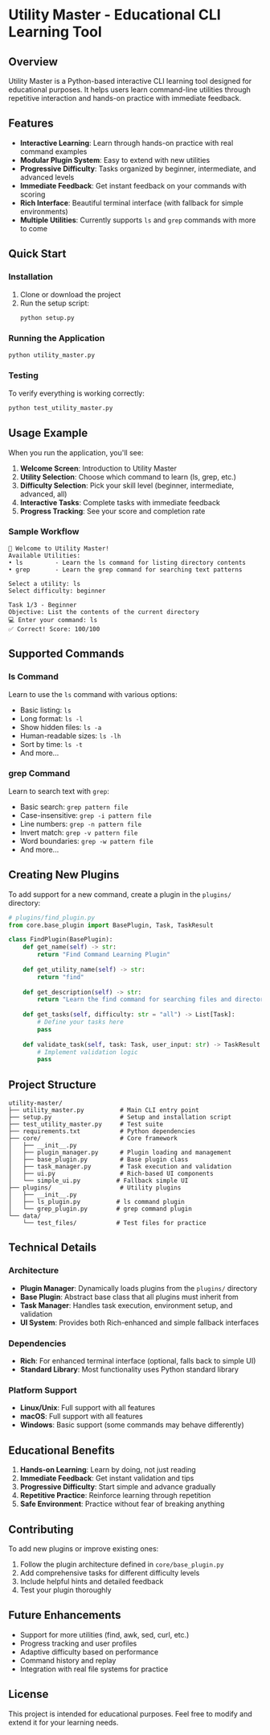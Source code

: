 # Utility Master - Educational CLI Learning Tool

## Overview

Utility Master is a Python-based interactive CLI learning tool designed for educational purposes. It helps users learn command-line utilities through repetitive interaction and hands-on practice with immediate feedback.

## Features

- **Interactive Learning**: Learn through hands-on practice with real command examples
- **Modular Plugin System**: Easy to extend with new utilities
- **Progressive Difficulty**: Tasks organized by beginner, intermediate, and advanced levels
- **Immediate Feedback**: Get instant feedback on your commands with scoring
- **Rich Interface**: Beautiful terminal interface (with fallback for simple environments)
- **Multiple Utilities**: Currently supports `ls` and `grep` commands with more to come

## Quick Start

### Installation

1. Clone or download the project
2. Run the setup script:
   ```bash
   python setup.py
   ```

### Running the Application

```bash
python utility_master.py
```

### Testing

To verify everything is working correctly:
```bash
python test_utility_master.py
```

## Usage Example

When you run the application, you'll see:

1. **Welcome Screen**: Introduction to Utility Master
2. **Utility Selection**: Choose which command to learn (ls, grep, etc.)
3. **Difficulty Selection**: Pick your skill level (beginner, intermediate, advanced, all)
4. **Interactive Tasks**: Complete tasks with immediate feedback
5. **Progress Tracking**: See your score and completion rate

### Sample Workflow

```
🚀 Welcome to Utility Master!
Available Utilities:
• ls         - Learn the ls command for listing directory contents
• grep       - Learn the grep command for searching text patterns

Select a utility: ls
Select difficulty: beginner

Task 1/3 - Beginner
Objective: List the contents of the current directory
💻 Enter your command: ls
✅ Correct! Score: 100/100
```

## Supported Commands

### ls Command
Learn to use the `ls` command with various options:
- Basic listing: `ls`
- Long format: `ls -l`
- Show hidden files: `ls -a`
- Human-readable sizes: `ls -lh`
- Sort by time: `ls -t`
- And more...

### grep Command
Learn to search text with `grep`:
- Basic search: `grep pattern file`
- Case-insensitive: `grep -i pattern file`
- Line numbers: `grep -n pattern file`
- Invert match: `grep -v pattern file`
- Word boundaries: `grep -w pattern file`
- And more...

## Creating New Plugins

To add support for a new command, create a plugin in the `plugins/` directory:

```python
# plugins/find_plugin.py
from core.base_plugin import BasePlugin, Task, TaskResult

class FindPlugin(BasePlugin):
    def get_name(self) -> str:
        return "Find Command Learning Plugin"
    
    def get_utility_name(self) -> str:
        return "find"
    
    def get_description(self) -> str:
        return "Learn the find command for searching files and directories"
    
    def get_tasks(self, difficulty: str = "all") -> List[Task]:
        # Define your tasks here
        pass
    
    def validate_task(self, task: Task, user_input: str) -> TaskResult:
        # Implement validation logic
        pass
```

## Project Structure

```
utility-master/
├── utility_master.py          # Main CLI entry point
├── setup.py                   # Setup and installation script
├── test_utility_master.py     # Test suite
├── requirements.txt           # Python dependencies
├── core/                      # Core framework
│   ├── __init__.py
│   ├── plugin_manager.py      # Plugin loading and management
│   ├── base_plugin.py         # Base plugin class
│   ├── task_manager.py        # Task execution and validation
│   ├── ui.py                  # Rich-based UI components
│   └── simple_ui.py          # Fallback simple UI
├── plugins/                   # Utility plugins
│   ├── __init__.py
│   ├── ls_plugin.py          # ls command plugin
│   └── grep_plugin.py        # grep command plugin
└── data/
    └── test_files/           # Test files for practice
```

## Technical Details

### Architecture

- **Plugin Manager**: Dynamically loads plugins from the `plugins/` directory
- **Base Plugin**: Abstract base class that all plugins must inherit from
- **Task Manager**: Handles task execution, environment setup, and validation
- **UI System**: Provides both Rich-enhanced and simple fallback interfaces

### Dependencies

- **Rich**: For enhanced terminal interface (optional, falls back to simple UI)
- **Standard Library**: Most functionality uses Python standard library

### Platform Support

- **Linux/Unix**: Full support with all features
- **macOS**: Full support with all features
- **Windows**: Basic support (some commands may behave differently)

## Educational Benefits

1. **Hands-on Learning**: Learn by doing, not just reading
2. **Immediate Feedback**: Get instant validation and tips
3. **Progressive Difficulty**: Start simple and advance gradually
4. **Repetitive Practice**: Reinforce learning through repetition
5. **Safe Environment**: Practice without fear of breaking anything

## Contributing

To add new plugins or improve existing ones:

1. Follow the plugin architecture defined in `core/base_plugin.py`
2. Add comprehensive tasks for different difficulty levels
3. Include helpful hints and detailed feedback
4. Test your plugin thoroughly

## Future Enhancements

- Support for more utilities (find, awk, sed, curl, etc.)
- Progress tracking and user profiles
- Adaptive difficulty based on performance
- Command history and replay
- Integration with real file systems for practice

## License

This project is intended for educational purposes. Feel free to modify and extend it for your learning needs.
